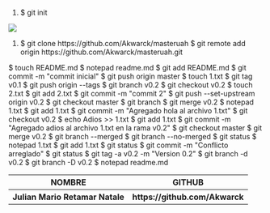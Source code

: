 <ol>
  <li>
  $ git init
  </li>
</ol>
<img src="git/capturas git/1.jgp" />

<ol>
  <li>
  $ git clone https://github.com/Akwarck/masteruah
  $ git remote add origin https://github.com/Akwarck/masteruah.git
  </li>
  </ol>

$ touch README.md
$ notepad readme.md
$ git add README.md
$ git commit -m "commit inicial"
$ git push origin master
$ touch 1.txt
$ git tag v0.1
$ git push origin --tags
$ git branch v0.2
$ git checkout v0.2
$ touch 2.txt
$ git add 2.txt
$ git commit -m "commit 2"
$ git push --set-upstream origin v0.2
$ git checkout master
$ git branch
$ git merge v0.2
$ notepad 1.txt
$ git add 1.txt
$ git commit -m "Agregado hola al archivo 1.txt"
$ git checkout v0.2
$ echo Adios >> 1.txt
$ git add 1.txt
$ git commit -m "Agregado adios al archivo 1.txt en la rama v0.2"
$ git checkout master
$ git merge v0.2
$ git branch --merged
$ git branch --no-merged
$ git status
$ notepad 1.txt
$ git add 1.txt
$ git status
$ git commit -m "Conflicto arreglado"
$ git status
$ git tag -a v0.2 -m "Version 0.2"
$ git branch -d v0.2
$ git branch -D v0.2
$ notepad readme.md

<table>
  <tr>
    <th>NOMBRE</th>
    <th>GITHUB</th>
<tr> 
  <th>Julian Mario Retamar Natale</th>
  <th>https://github.com/Akwarck</th>
  </tr>
</table>
